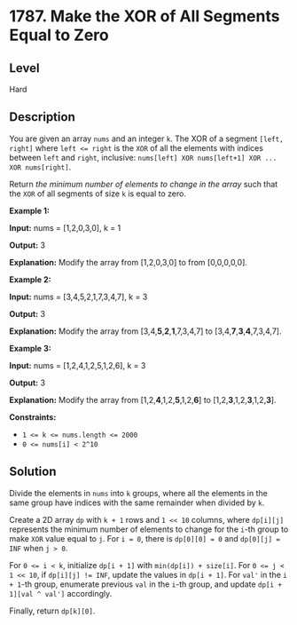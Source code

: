 # 1787. Make the XOR of All Segments Equal to Zero
## Level
Hard

## Description
You are given an array `nums` and an integer `k`. The XOR of a segment `[left, right]` where `left <= right` is the `XOR` of all the elements with indices between `left` and `right`, inclusive: `nums[left] XOR nums[left+1] XOR ... XOR nums[right]`.

Return *the minimum number of elements to change in the array* such that the `XOR` of all segments of size `k` is equal to zero.

**Example 1:**

**Input:** nums = [1,2,0,3,0], k = 1

**Output:** 3

**Explanation:** Modify the array from [1,2,0,3,0] to from [0,0,0,0,0].

**Example 2:**

**Input:** nums = [3,4,5,2,1,7,3,4,7], k = 3

**Output:** 3

**Explanation:** Modify the array from [3,4,**5**,**2**,**1**,7,3,4,7] to [3,4,**7**,**3**,**4**,7,3,4,7].

**Example 3:**

**Input:** nums = [1,2,4,1,2,5,1,2,6], k = 3

**Output:** 3

**Explanation:** Modify the array from [1,2,**4**,1,2,**5**,1,2,**6**] to [1,2,**3**,1,2,**3**,1,2,**3**].

**Constraints:**

* `1 <= k <= nums.length <= 2000`
* `0 <= nums[i] < 2^10`

## Solution
Divide the elements in `nums` into `k` groups, where all the elements in the same group have indices with the same remainder when divided by `k`.

Create a 2D array `dp` with `k + 1` rows and `1 << 10` columns, where `dp[i][j]` represents the minimum number of elements to change for the `i`-th group to make `XOR` value equal to `j`. For `i = 0`, there is `dp[0][0] = 0` and `dp[0][j] = INF` when `j > 0`.

For `0 <= i < k`, initialize `dp[i + 1]` with `min(dp[i]) + size[i]`. For `0 <= j < 1 << 10`, if `dp[i][j] != INF`, update the values in `dp[i + 1]`. For `val'` in the `i + 1`-th group, enumerate previous `val` in the `i`-th group, and update `dp[i + 1][val ^ val']` accordingly.

Finally, return `dp[k][0]`.
